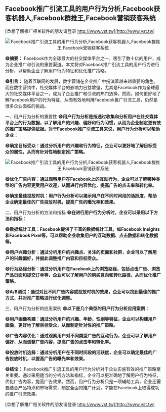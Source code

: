 ## **Facebook推广引流工具的用户行为分析,Facebook获客机器人,Facebook群推王,Facebook营销获客系统**

[😍想了解推广相关软件的朋友请登录 http://www.vst.tw](http://www.vst.tw)

 <center><img src="https://vst.tw/MP4/tuiguang/png/3.png" alt="Facebook推广引流工具的用户行为分析,Facebook获客机器人,Facebook群推王,Facebook营销获客系统"></center>

**😄摘要：**
Facebook作为全球最大的社交媒体平台之一，吸引了数十亿的用户，成为企业推广和引流的重要渠道。本文将对Facebook推广引流工具的用户行为进行分析，以帮助企业了解用户行为特征和优化推广策略。

**😄引言：**
随着互联网的发展，数字营销在企业推广中扮演着越来越重要的角色。而在数字营销中，社交媒体平台的影响力日益增强，尤其是Facebook作为全球最大的社交媒体平台之一，成为了企业推广和引流的热门选择。然而，如何更好地了解Facebook用户的行为特征，从而有效地利用Facebook推广引流工具，仍然是很多企业面临的挑战。

一、用户行为分析的重要性
**😄用户行为分析是指通过收集和分析用户在社交媒体平台上的行为数据，以了解用户的兴趣、偏好和行为习惯，从而为企业制定更有效的推广策略提供依据。对于Facebook推广引流工具来说，用户行为分析可以帮助企业：**

**😄确定目标受众：通过分析用户的兴趣和行为特征，企业可以更好地了解目标受众的属性，从而有针对性地制定推广策略。**

 <center><img src="https://vst.tw/MP4/tuiguang/png/8.png" alt="Facebook推广引流工具的用户行为分析,Facebook获客机器人,Facebook群推王,Facebook营销获客系统"></center>

**😄优化广告内容：通过观察用户在Facebook上的互动行为，企业可以了解哪种类型的广告内容更受用户欢迎，从而进行内容优化，提高广告的点击率和转化率。**

**😄确定最佳投放时机：用户行为分析可以揭示用户在不同时间段的活跃度，帮助企业确定最佳的广告投放时机，提高广告的曝光率和效果。**

二、用户行为分析的方法和指标
**😄在进行用户行为分析时，企业可以采用以下方法和指标：**

**😄数据统计工具：Facebook提供了丰富的数据统计工具，如Facebook Insights和Facebook Pixel等，可以帮助企业收集用户的互动数据、点击数据和转化数据等。**

**😄用户兴趣分析：通过分析用户的兴趣点、关注的页面和社群，企业可以了解用户的兴趣偏好，并据此调整推广内容和目标受众。**

**😄行为路径分析：通过分析用户在Facebook上的浏览路径，包括点击广告、浏览产品页面和提交订单等，企业可以了解用户的购买意向和转化路径，从而优化推广策略。**

**😄A/B测试：通过对比不同广告内容或投放时机的效果，企业可以找到最佳的推广方式，并对推广策略进行优化调整。**

三、用户行为分析的应用案例
**😄以下是几个典型的用户行为分析应用案例：**

**😄用户画像构建：通过分析用户的兴趣、年龄、性别等特征，企业可以构建用户画像，更好地了解目标受众，从而制定针对性的推广策略。**

**😄广告内容优化：通过观察用户对不同类型广告的互动行为，企业可以了解用户偏好，从而调整广告内容，提高广告的点击率和转化率。**

**😄投放时机选择：通过分析用户在不同时间段的活跃度，企业可以确定最佳的广告投放时机，以提高广告的曝光率和效果。**

**😄结论：**
Facebook推广引流工具的用户行为分析对于企业实施有效的推广策略至关重要。通过采用适当的分析方法和指标，企业可以更准确地了解用户行为特征，优化广告内容，提高广告效果。然而，用户行为分析只是一项辅助工具，企业还需要结合产品特点和市场需求，制定全面的推广计划，才能在Facebook上取得成功的推广引流效果。

[😍想了解推广相关软件的朋友请登录 http://www.vst.tw](http://www.vst.tw)



